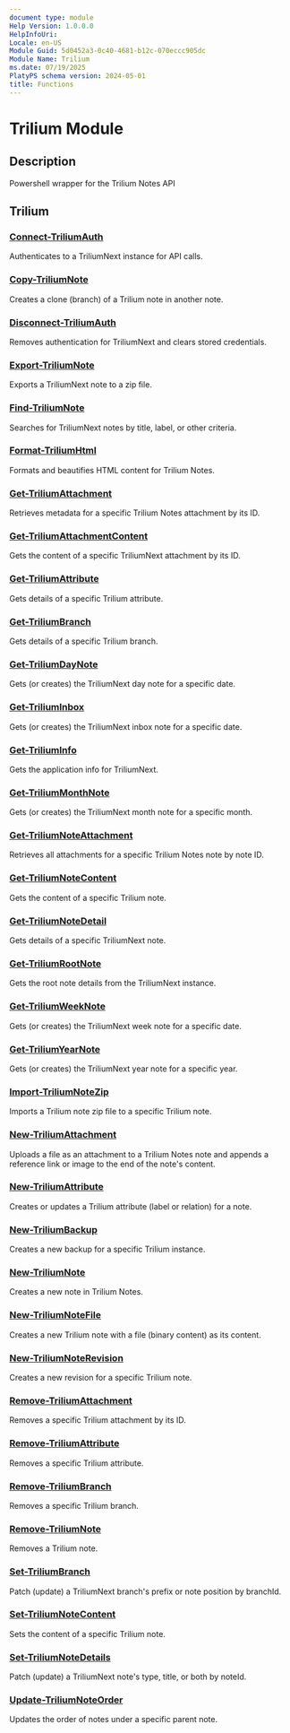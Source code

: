```yaml
---
document type: module
Help Version: 1.0.0.0
HelpInfoUri: 
Locale: en-US
Module Guid: 5d0452a3-0c40-4681-b12c-070eccc905dc
Module Name: Trilium
ms.date: 07/19/2025
PlatyPS schema version: 2024-05-01
title: Functions
---
```


# Trilium Module

## Description

Powershell wrapper for the Trilium Notes API

## Trilium

### [Connect-TriliumAuth](auth/Connect-TriliumAuth.md)

Authenticates to a TriliumNext instance for API calls.

### [Copy-TriliumNote](clone/Copy-TriliumNote.md)

Creates a clone (branch) of a Trilium note in another note.

### [Disconnect-TriliumAuth](auth/Disconnect-TriliumAuth.md)

Removes authentication for TriliumNext and clears stored credentials.

### [Export-TriliumNote](notes/Export-TriliumNote.md)

Exports a TriliumNext note to a zip file.

### [Find-TriliumNote](notes/Find-TriliumNote.md)

Searches for TriliumNext notes by title, label, or other criteria.

### [Format-TriliumHtml](misc/Format-TriliumHtml.md)

Formats and beautifies HTML content for Trilium Notes.

### [Get-TriliumAttachment](attachments/Get-TriliumAttachment.md)

Retrieves metadata for a specific Trilium Notes attachment by its ID.

### [Get-TriliumAttachmentContent](attachments/Get-TriliumAttachmentContent.md)

Gets the content of a specific TriliumNext attachment by its ID.

### [Get-TriliumAttribute](attributes/Get-TriliumAttribute.md)

Gets details of a specific Trilium attribute.

### [Get-TriliumBranch](clone/Get-TriliumBranch.md)

Gets details of a specific Trilium branch.

### [Get-TriliumDayNote](calendar/Get-TriliumDayNote.md)

Gets (or creates) the TriliumNext day note for a specific date.

### [Get-TriliumInbox](calendar/Get-TriliumInbox.md)

Gets (or creates) the TriliumNext inbox note for a specific date.

### [Get-TriliumInfo](misc/Get-TriliumInfo.md)

Gets the application info for TriliumNext.

### [Get-TriliumMonthNote](calendar/Get-TriliumMonthNote.md)

Gets (or creates) the TriliumNext month note for a specific month.

### [Get-TriliumNoteAttachment](attachments/Get-TriliumNoteAttachment.md)

Retrieves all attachments for a specific Trilium Notes note by note ID.

### [Get-TriliumNoteContent](notes/Get-TriliumNoteContent.md)

Gets the content of a specific Trilium note.

### [Get-TriliumNoteDetail](notes/Get-TriliumNoteDetail.md)

Gets details of a specific TriliumNext note.

### [Get-TriliumRootNote](misc/Get-TriliumRootNote.md)

Gets the root note details from the TriliumNext instance.

### [Get-TriliumWeekNote](calendar/Get-TriliumWeekNote.md)

Gets (or creates) the TriliumNext week note for a specific date.

### [Get-TriliumYearNote](calendar/Get-TriliumYearNote.md)

Gets (or creates) the TriliumNext year note for a specific year.

### [Import-TriliumNoteZip](notes/Import-TriliumNoteZip.md)

Imports a Trilium note zip file to a specific Trilium note.

### [New-TriliumAttachment](attachments/New-TriliumAttachment.md)

Uploads a file as an attachment to a Trilium Notes note and appends a reference link or image to the end of the note's content.

### [New-TriliumAttribute](attributes/New-TriliumAttribute.md)

Creates or updates a Trilium attribute (label or relation) for a note.

### [New-TriliumBackup](misc/New-TriliumBackup.md)

Creates a new backup for a specific Trilium instance.

### [New-TriliumNote](notes/New-TriliumNote.md)

Creates a new note in Trilium Notes.

### [New-TriliumNoteFile](attachments/New-TriliumNoteFile.md)

Creates a new Trilium note with a file (binary content) as its content.

### [New-TriliumNoteRevision](notes/New-TriliumNoteRevision.md)

Creates a new revision for a specific Trilium note.

### [Remove-TriliumAttachment](attachments/Remove-TriliumAttachment.md)

Removes a specific Trilium attachment by its ID.

### [Remove-TriliumAttribute](attributes/Remove-TriliumAttribute.md)

Removes a specific Trilium attribute.

### [Remove-TriliumBranch](clone/Remove-TriliumBranch.md)

Removes a specific Trilium branch.

### [Remove-TriliumNote](notes/Remove-TriliumNote.md)

Removes a Trilium note.

### [Set-TriliumBranch](clone/Set-TriliumBranch.md)

Patch (update) a TriliumNext branch's prefix or note position by branchId.

### [Set-TriliumNoteContent](notes/Set-TriliumNoteContent.md)

Sets the content of a specific Trilium note.

### [Set-TriliumNoteDetails](notes/Set-TriliumNoteDetails.md)

Patch (update) a TriliumNext note's type, title, or both by noteId.

### [Update-TriliumNoteOrder](misc/Update-TriliumNoteOrder.md)

Updates the order of notes under a specific parent note.

